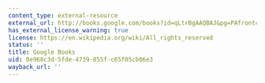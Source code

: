 ```yaml
---
content_type: external-resource
external_url: http://books.google.com/books?id=qLtrBgAAQBAJ&pg=PAfrontcover
has_external_license_warning: true
license: https://en.wikipedia.org/wiki/All_rights_reserved
status: ''
title: Google Books
uid: 0e968c3d-5fde-4739-855f-c65f05cb06e3
wayback_url: ''
---
```

